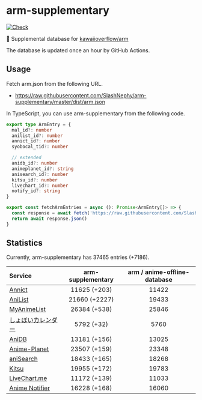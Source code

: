 # arm-supplementary

[![Check](https://github.com/SlashNephy/arm-supplementary/actions/workflows/check-node.yml/badge.svg)](https://github.com/SlashNephy/arm-supplementary/actions/workflows/check-node.yml)

💊 Supplemental database for [kawaiioverflow/arm](https://github.com/kawaiioverflow/arm)

The database is updated once an hour by GitHub Actions.

## Usage

Fetch arm.json from the following URL.

- https://raw.githubusercontent.com/SlashNephy/arm-supplementary/master/dist/arm.json

In TypeScript, you can use arm-supplementary from the following code.

```TypeScript
export type ArmEntry = {
  mal_id?: number
  anilist_id?: number
  annict_id?: number
  syobocal_tid?: number

  // extended
  anidb_id?: number
  animeplanet_id?: string
  anisearch_id?: number
  kitsu_id?: number
  livechart_id?: number
  notify_id?: string
}

export const fetchArmEntries = async (): Promise<ArmEntry[]> => {
  const response = await fetch('https://raw.githubusercontent.com/SlashNephy/arm-supplementary/master/dist/arm.json')
  return await response.json()
}
```

## Statistics

Currently, arm-supplementary has 37465 entries (+7186).

| Service                                     | arm-supplementary | arm / anime-offline-database |
| :------------------------------------------ | :---------------: | :--------------------------: |
| [Annict](https://annict.com)                |   11625 (+203)    |            11422             |
| [AniList](https://anilist.co)               |   21660 (+2227)   |            19433             |
| [MyAnimeList](https://myanimelist.net)      |   26384 (+538)    |            25846             |
| [しょぼいカレンダー](https://cal.syoboi.jp) |    5792 (+32)     |             5760             |
| [AniDB](https://anidb.net)                  |   13181 (+156)    |            13025             |
| [Anime-Planet](https://anime-planet.com)    |   23507 (+159)    |            23348             |
| [aniSearch](https://anisearch.com)          |   18433 (+165)    |            18268             |
| [Kitsu](https://kitsu.io)                   |   19955 (+172)    |            19783             |
| [LiveChart.me](https://livechart.me)        |   11172 (+139)    |            11033             |
| [Anime Notifier](https://notify.moe)        |   16228 (+168)    |            16060             |
